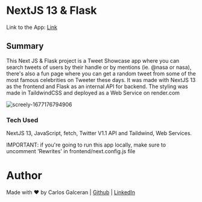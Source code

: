 # NextJS 13 & Flask


Link to the App: [Link](https://twitter-showcase-app-2t21.onrender.com)

## Summary

This Next JS & Flask project is a Tweet Showcase app where you can search tweets of users by their handle or by mentions (ie. @nasa or nasa), there's also a fun page where you can get a random tweet from some of the most famous celebrities on Tweeter these days. It was made with NextJS 13 as the frontend and Flask as an internal API for backend. The styling was made in TaildwindCSS and deployed as a Web Service on render.com

![screely-1677176794906](https://user-images.githubusercontent.com/11094871/221007313-134b4a47-004d-4f28-b55e-302249d8a27d.png)


### Tech Used

NextJS 13, JavaScript, fetch, Twitter V1.1 API and Taildwind, Web Services.



IMPORTANT: if you're going to run this app locally, make sure to uncomment 'Rewrites' in frontend/next.config.js file

# Author

Made with ♥ by Carlos Galceran | [Github](https://github.com/cgalceran) | [LinkedIn](https://www.linkedin.com/in/cgalceran/)
